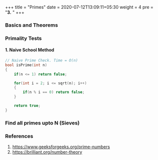 +++
title = "Primes"
date =  2020-07-12T13:09:11+05:30
weight = 4
pre = "<b>3.</b> "
+++

### Basics and Theorems

### Primality Tests

#### 1. Naive School Method

```cpp
// Naive Prime Check. Time = O(n)
bool isPrime(int n)
{
	if(n <= 1) return false;

	for(int i = 2; i <= sqrt(n); i++)
	{
		if(n % i == 0) return false;
	}

	return true;
}
```


### Find all primes upto N (Sieves)

### References
1. https://www.geeksforgeeks.org/prime-numbers <br>
2. https://brilliant.org/number-theory